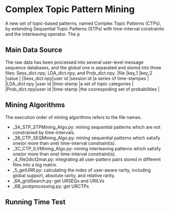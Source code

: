# Complex Topic Pattern Mining #
A new set of topic-based patterns, named Complex Topic Patterns (CTPs), by extending Sequential Topic Patterns (STPs) with time-interval constraints and the interleaving operator. The p

## Main Data Source ##
The raw data has been processed into several user-level message sequence databases, and the global one is separated and stored into three files: Sess_dict.npy, LDA_dict.npy, and Prob_dict.npy.
|file         |key_1        |key_2        |value                                  |
|Sess_dict.npy|user id      |session id   |a series of time-stampes               |
|LDA_dict.npy |user id      |time-stamp   |a set of topic categories              |
|Prob_dict.npy|user id      |time-stamp   |the coorespoding set of probabilities  |



## Mining Algorithms ##
The execution order of mining algorithms refers to the file names.
<ul>
  <li>_3A_STP_STPMining_Algo.py: mining sequential patterns which are not constrained by time-intervals.</li>
  <li>_3B_CTP_SEQMining_Algo.py: mining sequential patterns which satisfy one(or more than one) time-interval constraint(s).</li>
  <li>_3C_CTP_ILVMining_Algo.py: mining interleaving patterns which satisfy one(or more than one) time-interval constraint(s).</li>
  <li>_4_file2dict2mat.py: integrating all user-pattern pairs stored in different files into a big matrix.</li>
  <li>_5_getURR.py: calculating the index of user-aware rarity, including global support, absolute rarity, and relative rarity.</li>
  <li>_6A_gridSearch.py: get URSEQs and URILVs </li>
  <li>_6B_postprocessing.py: get URCTPs </li>
</ul>


## Running Time Test ##






